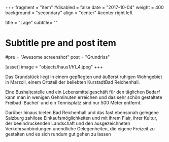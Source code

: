 +++
fragment = "item"
#disabled = false
date = "2017-10-04"
weight = 400
background = "secondary"
align = "center" #center right left

title = "Lage"
subtitle= ""

# Subtitle pre and post item
#pre = "Awesome screenshot"
post = "Grundriss"

[asset]
  image = "objects/haus1/h1_4.jpeg"
+++

Das Grundstück liegt in einem gepflegten und äußerst ruhigen Wohngebiet in Marzoll, einem Ortsteil der
beliebten KurstadtBad Reichenhall.

Eine Bushaltestelle und ein Lebensmittelgeschäft für den täglichen Bedarf kann man in wenigen
Gehminuten erreichen und das sehr schön gestaltete Freibad `Bachei´ und ein Tennisplatz sind
nur 500 Meter entfernt.

Darüber hinaus bieten Bad Reichenhall und das fast ebensonah gelegene Salzburg zahllose
Einkaufsmöglichkeiten und mit ihrem Flair, ihrer Kultur, der beeindruckenden Landschaft und den
ausgezeichneten Verkehrsanbindungen unendliche Gelegenheiten, die eigene Freizeit zu
gestalten und es sich rundum gut gehen zu lassen
